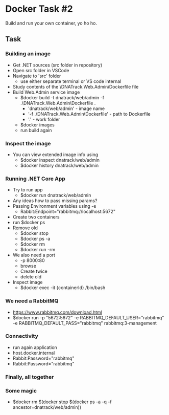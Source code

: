 # Docker Task #2

Build and run your own container, yo ho ho.

## Task

### Building an image

- Get .NET sources (src folder in repository)
- Open src folder in VSCode
- Navigate to 'src' folder 
  - use either separate terminal or VS code internal
- Study contents of the \DNATrack.Web.Admin\Dockerfile file
- Build Web.Admin service image
  - $docker build -t dnatrack/web/admin -f .\DNATrack.Web.Admin\Dockerfile .
    - 'dnatrack/web/admin' - image name
    - '-f .\DNATrack.Web.Admin\Dockerfile' - path to Dockerfile
    - '.' - work folder
  - $docker images
  - run build again


### Inspect the image

- You can view extended image info using
  - $docker inspect dnatrack/web/admin
  - $docker history dnatrack/web/admin

### Running .NET Core App

- Try to run app
  - $docker run dnatrack/web/admin
- Any ideas how to pass missing params?
- Passing Environment variables using -e 
  -  Rabbit:Endpoint="rabbitmq://localhost:5672"
- Create two containers
- run $docker ps
- Remove old
  - $docker stop
  - $docker ps -a
  - $docker rm 
  - $docker run -rm
- We also need a port
  - -p 8000:80
  - browse
  - Create twice
  - delete old
- Inspect image
  - $docker exec -it {containerId} /bin/bash

### We need a RabbitMQ
- https://www.rabbitmq.com/download.html
- $docker run -p "5672:5672" -e RABBITMQ_DEFAULT_USER="rabbitmq" -e RABBITMQ_DEFAULT_PASS="rabbitmq" rabbitmq:3-management


### Connectivity
- run again application
- host.docker.internal
- Rabbit:Password="rabbitmq"
- Rabbit:Password="rabbitmq"


### Finally, all together


### Some magic
- $docker rm $(docker stop $(docker ps -a -q -f ancestor=dnatrack/web/admin))

